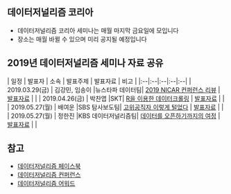 데이터저널리즘 코리아
---
- 데이터저널리즘 코리아 세미나는 매월 마지막 금요일에 모입니다
- 장소는 매월 바뀔 수 있으며 미리 공지될 예정입니다

2019년 데이터저널리즘 세미나 자료 공유
---

| 일정 | 발표자 | 소속 | 발표주제 | 발표자료 | 비고 |
|:--|:--|:--|:--|:--|
| 2019.03.29(금) | 김강민, 임송이 |뉴스타파 데이터팀| [2019 NICAR 컨퍼런스 리뷰](https://www.facebook.com/events/1038802256321056/) | [발표자료](https://drive.google.com/open?id=1je4WA0NpzTfusDDQpBCzL6zRpyLGGiO9) |  |
| 2019.04.26(금) | 박찬엽 |SKT| [R을 이용한 데이터크롤링](https://www.facebook.com/events/429224661144963/) | [발표자료](https://github.com/mrchypark/djk-collect-data-with-r?fbclid=IwAR0kygfc7OviytACXDCm_x7dLT87lpY8OvbPhz8d4pV1G_BgTdJ_3Aqkqxc) |  |
| 2019.05.27(월) | 배여운 |SBS 탐사보도팀| [고위공직자 이렇게 털었다](https://www.facebook.com/events/402903986963111/) | [발표자료](https://drive.google.com/file/d/18PSOCWi1dh_aueoPOysyPYw6Qv3ag86U/view?usp=sharing) |  |
| 2019.05.27(월) | 정한진 |KBS 데이터저널리즘팀| [데이터를 오픈하기까지의 여정](https://www.facebook.com/events/402903986963111/) | [발표자료](https://drive.google.com/open?id=188_kh33VJp7sz46eqPm74RBpEor4lnt5r6H08TJVlMg) |  |

참고
---

- [데이터저널리즘 페이스북](https://www.facebook.com/groups/DataJournalismKR/)
- [데이터저널리즘 컨퍼런스](http://djcon.kr/home/conference/)
- [데이터저널리즘 어워드](http://datajournalismawards.kr/)